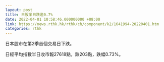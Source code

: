 ```yaml
---
layout: post
title: 日股半日跌逾0.7%
date: 2022-04-01 10:58:46.000000000 +08:00
link: https://news.rthk.hk/rthk/ch/component/k2/1641994-20220401.htm
categories: rthk
---
```


日本股市在第2季首個交易日下跌。

日經平均指數半日收市報27618點，跌203點，跌幅0.73%。
